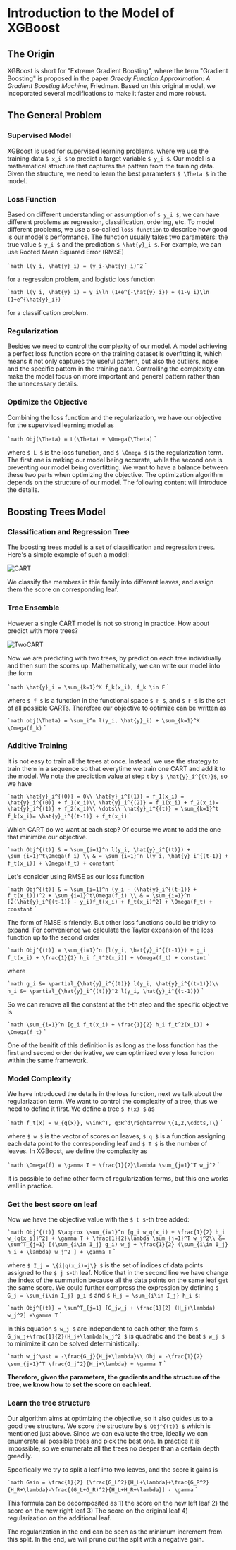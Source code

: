 Introduction to the Model of XGBoost
=========================

## The Origin

XGBoost is short for "Extreme Gradient Boosting", where the term "Gradient Boosting" is proposed in the paper _Greedy Function Approximation: A Gradient Boosting Machine_, Friedman. Based on this original model, we incoporated several modifications to make it faster and more robust.

## The General Problem

### Supervised Model

XGBoost is used for supervised learning problems, where we use the training data ``$ x_i $`` to predict a target variable ``$ y_i $``. Our model is a mathematical structure that captures the pattern from the training data. Given the structure, we need to learn the best parameters ``$ \Theta $`` in the model.

### Loss Function

Based on different understanding or assumption of ``$ y_i $``, we can have different problems as regression, classification, ordering, etc. To model different problems, we use a so-called `loss function` to describe how good is our model's performance. The function usually takes two parameters: the true value ``$ y_i $`` and the prediction ``$ \hat{y}_i $``. For example, we can use Rooted Mean Squared Error (RMSE)

`` `math
l(y_i, \hat{y}_i) = (y_i-\hat{y}_i)^2
`` `

for a regression problem, and logistic loss function

`` `math
l(y_i, \hat{y}_i) = y_i\ln (1+e^{-\hat{y}_i}) + (1-y_i)\ln (1+e^{\hat{y}_i})
`` `

for a classification problem. 

### Regularization

Besides we need to control the complexity of our model. A model achieving a perfect loss function score on the training dataset is overfitting it, which means it not only captures the useful pattern, but also the outliers, noise and the specific pattern in the training data. Controlling the complexity can make the model focus on more important and general pattern rather than the unnecessary details. 

### Optimize the Objective

Combining the loss function and the regularization, we have our objective for the supervised learning model as

`` `math
Obj(\Theta) = L(\Theta) + \Omega(\Theta)
`` `

where ``$ L $`` is the loss function, and ``$ \Omega $`` is the regularization term. The first one is making our model being accurate, while the second one is preventing our model being overfitting. We want to have a balance between these two parts when optimizing the objective. The optimization algorithm depends on the structure of our model. The following content will introduce the details.

## Boosting Trees Model

### Classification and Regression Tree

The boosting trees model is a set of classification and regression trees. Here's a simple example of such a model:

![CART](img/cart.png)

We classify the members in thie family into different leaves, and assign them the score on corresponding leaf.

### Tree Ensemble

However a single CART model is not so strong in practice. How about predict with more trees?

![TwoCART](img/twocart.png)

Now we are predicting with two trees, by predict on each tree individually and then sum the scores up. Mathematically, we can write our model into the form

`` `math
\hat{y}_i = \sum_{k=1}^K f_k(x_i), f_k \in F
`` `

where ``$ f $`` is a function in the functional space ``$ F $``, and ``$ F $`` is the set of all possible CARTs. Therefore our objective to optimize can be written as

`` `math
obj(\Theta) = \sum_i^n l(y_i, \hat{y}_i) + \sum_{k=1}^K \Omega(f_k)
`` `

### Additive Training

It is not easy to train all the trees at once. Instead, we use the strategy to train them in a sequence so that everytime we train one CART and add it to the model. We note the prediction value at step `t` by ``$ \hat{y}_i^{(t)}$``, so we have 

`` `math
\hat{y}_i^{(0)} = 0\\
\hat{y}_i^{(1)} = f_1(x_i) = \hat{y}_i^{(0)} + f_1(x_i)\\
\hat{y}_i^{(2)} = f_1(x_i) + f_2(x_i)= \hat{y}_i^{(1)} + f_2(x_i)\\
\dots\\
\hat{y}_i^{(t)} = \sum_{k=1}^t f_k(x_i)= \hat{y}_i^{(t-1)} + f_t(x_i)
`` `

Which CART do we want at each step? Of course we want to add the one that minimize our objective.

`` `math
Obj^{(t)} & = \sum_{i=1}^n l(y_i, \hat{y}_i^{(t)}) + \sum_{i=1}^t\Omega(f_i) \\
          & = \sum_{i=1}^n l(y_i, \hat{y}_i^{(t-1)} + f_t(x_i)) + \Omega(f_t) + constant
`` `

Let's consider using RMSE as our loss function

`` `math
Obj^{(t)} & = \sum_{i=1}^n (y_i - (\hat{y}_i^{(t-1)} + f_t(x_i)))^2 + \sum_{i=1}^t\Omega(f_i) \\
          & = \sum_{i=1}^n [2(\hat{y}_i^{(t-1)} - y_i)f_t(x_i) + f_t(x_i)^2] + \Omega(f_t) + constant
`` `

The form of RMSE is friendly. But other loss functions could be tricky to expand. For convenience we calculate the Taylor expansion of the loss function up to the second order

`` `math
Obj^{(t)} = \sum_{i=1}^n [l(y_i, \hat{y}_i^{(t-1)}) + g_i f_t(x_i) + \frac{1}{2} h_i f_t^2(x_i)] + \Omega(f_t) + constant
`` `

where 

`` `math
g_i &= \partial_{\hat{y}_i^{(t)}} l(y_i, \hat{y}_i^{(t-1)})\\
h_i &= \partial_{\hat{y}_i^{(t)}}^2 l(y_i, \hat{y}_i^{(t-1)})
`` `

So we can remove all the constant at the t-th step and the specific objective is 

`` `math
\sum_{i=1}^n [g_i f_t(x_i) + \frac{1}{2} h_i f_t^2(x_i)] + \Omega(f_t)
`` `

One of the benifit of this definition is as long as the loss function has the first and second order derivative, we can optimized every loss function within the same framework.

### Model Complexity

We have introduced the details in the loss function, next we talk about the regularization term. We want to control the complexity of a tree, thus we need to define it first. We define a tree ``$ f(x) $`` as

`` `math
f_t(x) = w_{q(x)}, w\inR^T, q:R^d\rightarrow \{1,2,\cdots,T\}
`` `

where ``$ w $`` is the vector of scores on leaves, ``$ q $`` is a function assigning each data point to the corresponding leaf and ``$ T $`` is the number of leaves. In XGBoost, we define the complexity as 

`` `math
\Omega(f) = \gamma T + \frac{1}{2}\lambda \sum_{j=1}^T w_j^2
`` `

It is possible to define other form of regularization terms, but this one works well in practice.

### Get the best score on leaf

Now we have the objective value with the ``$ t $``-th tree added:

`` `math
Obj^{(t)} &\approx \sum_{i=1}^n [g_i w_q(x_i) + \frac{1}{2} h_i w_{q(x_i)}^2] + \gamma T + \frac{1}{2}\lambda \sum_{j=1}^T w_j^2\\
&= \sum^T_{j=1} [(\sum_{i\in I_j} g_i) w_j + \frac{1}{2} (\sum_{i\in I_j} h_i + \lambda) w_j^2 ] + \gamma T
`` `

where ``$ I_j = \{i|q(x_i)=j\} $`` is the set of indices of data points assigned to the ``$ j $``-th leaf. Notice that in the second line we have change the index of the summation because all the data points on the same leaf get the same score. We could further compress the expression by defining ``$ G_j = \sum_{i\in I_j} g_i $`` and ``$ H_j = \sum_{i\in I_j} h_i $``:

`` `math
Obj^{(t)} = \sum^T_{j=1} [G_jw_j + \frac{1}{2} (H_j+\lambda) w_j^2] +\gamma T
`` `

In this equation ``$ w_j $`` are independent to each other, the form ``$ G_jw_j+\frac{1}{2}(H_j+\lambda)w_j^2 $`` is quadratic and the best ``$ w_j $`` to minimize it can be solved deterministically:

`` `math
w_j^\ast = -\frac{G_j}{H_j+\lambda}\\
Obj = -\frac{1}{2} \sum_{j=1}^T \frac{G_j^2}{H_j+\lambda} + \gamma T
`` `

**Therefore, given the parameters, the gradients and the structure of the tree, we know how to set the score on each leaf.**

### Learn the tree structure

Our algorithm aims at optimizing the objective, so it also guides us to a good tree structure. We score the structure by ``$ Obj^{(t)} $`` which is mentioned just above. Since we can evaluate the tree, ideally we can enumerate all possible trees and pick the best one. In practice it is impossible, so we enumerate all the trees no deeper than a certain depth greedily.

Specifically we try to split a leaf into two leaves, and the score it gains is 

`` `math
Gain = \frac{1}{2} [\frac{G_L^2}{H_L+\lambda}+\frac{G_R^2}{H_R+\lambda}-\frac{(G_L+G_R)^2}{H_L+H_R+\lambda}] - \gamma
`` `

This formula can be decomposited as 1) the score on the new left leaf 2) the score on the new right leaf 3) The score on the original leaf 4) regularization on the additional leaf.

The regularization in the end can be seen as the minimum increment from this split. In the end, we will prune out the split with a negative gain.

















